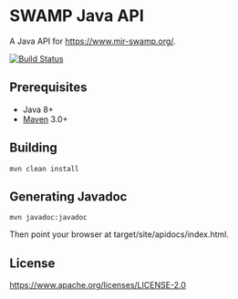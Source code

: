 # SWAMP Java API

A Java API for https://www.mir-swamp.org/.

[![Build Status](https://travis-ci.org/mirswamp/java-api.svg?branch=master)](https://travis-ci.org/mirswamp/java-api)

## Prerequisites

* Java 8+
* [Maven](https://maven.apache.org/) 3.0+

## Building

`mvn clean install`

## Generating Javadoc

`mvn javadoc:javadoc`

Then point your browser at target/site/apidocs/index.html.

## License

https://www.apache.org/licenses/LICENSE-2.0
